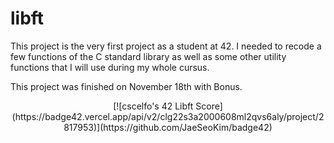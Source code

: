 # libft

This project is the very first project as a student at 42. I needed to recode a few functions of the C standard library as well as some other utility functions that I will use during my whole cursus.

This project was finished on November 18th with Bonus.

<center>[![cscelfo's 42 Libft Score](https://badge42.vercel.app/api/v2/clg22s3a2000608ml2qvs6aly/project/2817953)](https://github.com/JaeSeoKim/badge42)</center>
